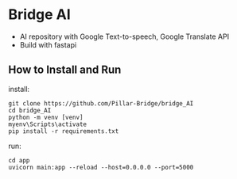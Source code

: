 # Bridge AI

- AI repository with Google Text-to-speech, Google Translate API
- Build with fastapi

## How to Install and Run
install:
```
git clone https://github.com/Pillar-Bridge/bridge_AI
cd bridge_AI
python -m venv [venv]
myenv\Scripts\activate
pip install -r requirements.txt
```
run:
```
cd app
uvicorn main:app --reload --host=0.0.0.0 --port=5000
```
